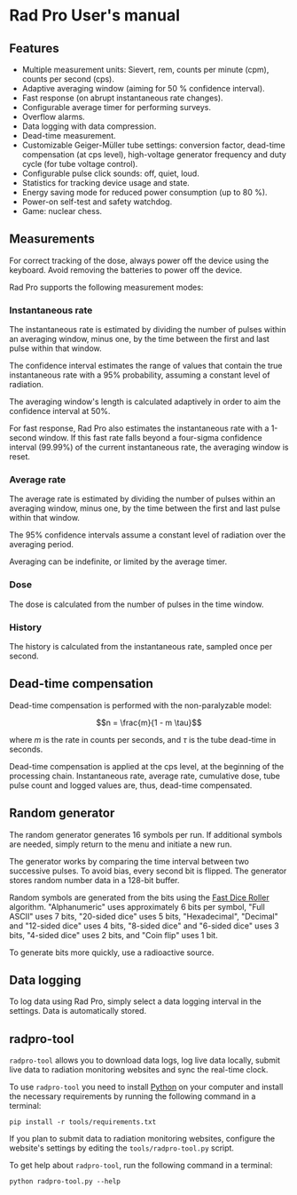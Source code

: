 # Rad Pro User's manual

## Features

* Multiple measurement units: Sievert, rem, counts per minute (cpm), counts per second (cps).
* Adaptive averaging window (aiming for 50 % confidence interval).
* Fast response (on abrupt instantaneous rate changes).
* Configurable average timer for performing surveys.
* Overflow alarms.
* Data logging with data compression.
* Dead-time measurement.
* Customizable Geiger-Müller tube settings: conversion factor, dead-time compensation (at cps level), high-voltage generator frequency and duty cycle (for tube voltage control).
* Configurable pulse click sounds: off, quiet, loud.
* Statistics for tracking device usage and state.
* Energy saving mode for reduced power consumption (up to 80 %).
* Power-on self-test and safety watchdog.
* Game: nuclear chess.

## Measurements

For correct tracking of the dose, always power off the device using the keyboard. Avoid removing the batteries to power off the device.

Rad Pro supports the following measurement modes:

### Instantaneous rate

The instantaneous rate is estimated by dividing the number of pulses within an averaging window, minus one, by the time between the first and last pulse within that window.

The confidence interval estimates the range of values that contain the true instantaneous rate with a 95% probability, assuming a constant level of radiation.

The averaging window's length is calculated adaptively in order to aim the confidence interval at 50%.

For fast response, Rad Pro also estimates the instantaneous rate with a 1-second window. If this fast rate falls beyond a four-sigma confidence interval (99.99%) of the current instantaneous rate, the averaging window is reset.

### Average rate

The average rate is estimated by dividing the number of pulses within an averaging window, minus one, by the time between the first and last pulse within that window.

The 95% confidence intervals assume a constant level of radiation over the averaging period.

Averaging can be indefinite, or limited by the average timer.

### Dose

The dose is calculated from the number of pulses in the time window.

### History

The history is calculated from the instantaneous rate, sampled once per second.

## Dead-time compensation

Dead-time compensation is performed with the non-paralyzable model:

$$n = \frac{m}{1 - m \tau}$$

where $m$ is the rate in counts per seconds, and $\tau$ is the tube dead-time in seconds.

Dead-time compensation is applied at the cps level, at the beginning of the processing chain. Instantaneous rate, average rate, cumulative dose, tube pulse count and logged values are, thus, dead-time compensated.

## Random generator

The random generator generates 16 symbols per run. If additional symbols are needed, simply return to the menu and initiate a new run.

The generator works by comparing the time interval between two successive pulses. To avoid bias, every second bit is flipped. The generator stores random number data in a 128-bit buffer.

Random symbols are generated from the bits using the [Fast Dice Roller](https://arxiv.org/abs/1304.1916) algorithm. "Alphanumeric" uses approximately 6 bits per symbol, "Full ASCII" uses 7 bits, "20-sided dice" uses 5 bits, "Hexadecimal", "Decimal" and "12-sided dice" uses 4 bits, "8-sided dice" and "6-sided dice" uses 3 bits, "4-sided dice" uses 2 bits, and "Coin flip" uses 1 bit.

To generate bits more quickly, use a radioactive source.

## Data logging

To log data using Rad Pro, simply select a data logging interval in the settings. Data is automatically stored.

## radpro-tool

`radpro-tool` allows you to download data logs, log live data locally, submit live data to radiation monitoring websites and sync the real-time clock.

To use `radpro-tool` you need to install [Python](https://www.python.org) on your computer and install the necessary requirements by running the following command in a terminal:

    pip install -r tools/requirements.txt

If you plan to submit data to radiation monitoring websites, configure the website's settings by editing the `tools/radpro-tool.py` script.

To get help about `radpro-tool`, run the following command in a terminal:

    python radpro-tool.py --help

